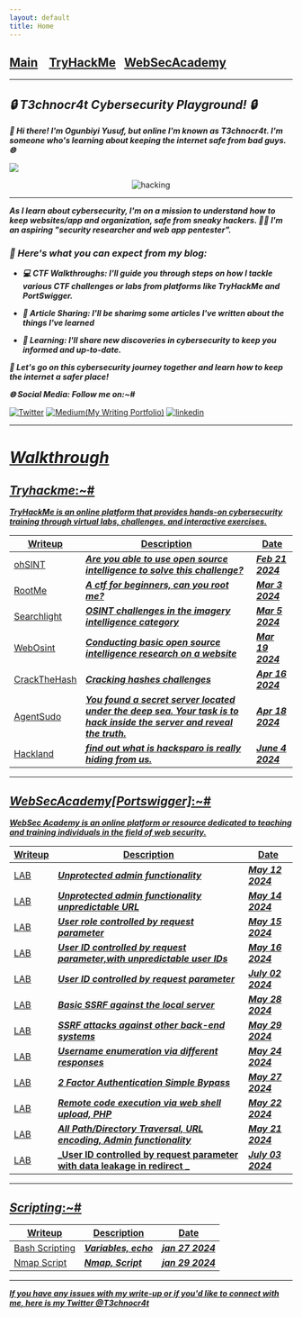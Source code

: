 ```yaml
---
layout: default
title: Home
---
```


<!--Favicon-->
<link rel="shortcut icon" href="favico.ico" type="image/vnd.microsoft.icon">
<h2 class="mume-header" id="mainindexhtml-nbspnbsp-contactcontacthtml"><a href="./index.html">Main</a>&#xA0;&#xA0;&#xA0; <a href="/CTF/Tryhackme/index.html">TryHackMe</a>&#xA0;&#xA0;&#xA0;<a href="/CTF/WebSecAcademy/index.html">WebSecAcademy</a>&#xA0;&#xA0;&#xA0;</h2>

***
## **_🔒 T3chnocr4t Cybersecurity Playground! 🔒_**

**_👋 Hi there! I'm Ogunbiyi Yusuf, but online I'm known as T3chnocr4t. I'm someone who's learning about keeping the internet safe from bad guys. 🌐_**

<a href="https://github.com/DenverCoder1/readme-typing-svg"><img src="https://readme-typing-svg.herokuapp.com?&font=IBM+Plex+Sans&color=abcdef&size=25&lines=Hola+👋;Welcome+to+my+Cybersecurity+Blog;An+Aspiring+Security+Researcher." /></a>

<p align="center">
  <img src="https://github.com/T3chnocr4t/T3chnocr4t.github.io/assets/115868619/8ca76684-b3b6-41c1-af87-4e440330d37f" alt="hacking" />
</p>

***
**_As I learn about cybersecurity, I'm on a mission to understand how to keep websites/app and organization, safe from sneaky hackers. 🕵️‍♂️ I'm an aspiring "security researcher and web app pentester"._**

### **_📝 Here's what you can expect from my blog:_**

- **_💻 CTF Walkthroughs: I'll guide you through steps on how I tackle various CTF challenges or labs from platforms like TryHackMe and PortSwigger._**

- **_📰 Article Sharing: I'll be sharimg some articles I've written about the things I've learned_**

- **_🧠 Learning: I'll share new discoveries in cybersecurity to keep you informed and up-to-date._**


**_🚀 Let's go on this cybersecurity journey together and learn how to keep the internet a safer place!_**

**_🌐 Social Media: Follow me on:~#_**
  
 <a href="https://twitter.com/T3chnocr4t">![Twitter](	https://img.shields.io/badge/Twitter-1DA1F2?style=for-the-badge&logo=twitter&logoColor=white)</a>
 <a href="https://medium.com/@T3chnocr4t">![Medium(My Writing Portfolio)](https://img.shields.io/badge/Medium-008000?style=for-the-badge&logo=linktree&logoColor=white)</a>
 <a href='https://www.linkedin.com/in/ogunbiyi-yusuf/' >![linkedin](https://img.shields.io/badge/LinkedIn-0077B5?style=for-the-badge&logo=linkedin&logoColor=white)


***
# **_Walkthrough_**

## **_Tryhackme_**:~#
**_TryHackMe is an online platform that provides hands-on cybersecurity training through virtual labs, challenges, and interactive exercises._**

| Writeup | Description | Date |
| ------- | ----------- | ---- |
| [ohSINT](https://T3chnocr4t.github.io/CTF/Tryhackme/ohSINT.html) | **_Are you able to use open source intelligence to solve this challenge?_** |  **_Feb 21 2024_** |
| [RootMe](https://T3chnocr4t.github.io/CTF/Tryhackme/RootMe.html) | **_A ctf for beginners, can you root me?_** | **_Mar 3 2024_**  |
| [Searchlight](https://T3chnocr4t.github.io/CTF/Tryhackme/Searchlight.html) | **_OSINT challenges in the imagery intelligence category_** | **_Mar 5 2024_** |
| [WebOsint](https://T3chnocr4t.github.io/CTF/Tryhackme/WebOsint.html) | **_Conducting basic open source intelligence research on a website_** | **_Mar 19 2024_** |
| [CrackTheHash](https://T3chnocr4t.github.io/CTF/Tryhackme/CrackTheHash.html) | **_Cracking hashes challenges_** | **_Apr 16 2024_** |
| [AgentSudo](https://T3chnocr4t.github.io/CTF/Tryhackme/AgentSudo.html) | **_You found a secret server located under the deep sea. Your task is to hack inside the server and reveal the truth._** | **_Apr 18 2024_** |
| [Hackland](https://T3chnocr4t.github.io/CTF/Tryhackme/hackland.html) | **_find out what is hacksparo is really hiding from us._** | **_June 4 2024_** |

***
## **_WebSecAcademy[Portswigger]_**:~#
**_WebSec Academy is an online platform or resource dedicated to teaching and training individuals in the field of web security._**

| Writeup | Description | Date |
| ------- | ----------- | ---- |
| [LAB](https://T3chnocr4t.github.io/CTF/WebSecAcademy/Unprotected%20admin%20functionality.html) | **_Unprotected admin functionality_** | **_May 12 2024_** |
| [LAB](https://T3chnocr4t.github.io/CTF/WebSecAcademy/Unprotected%20admin%20functionality%20with%20unpredictable%20URL.html) | **_Unprotected admin functionality unpredictable URL_** | **_May 14 2024_** |
| [LAB](https://T3chnocr4t.github.io/CTF/WebSecAcademy/User%20role%20controlled%20by%20request%20parameter.html) | **_User role controlled by request parameter_** | **_May 15 2024_** |
| [LAB](https://T3chnocr4t.github.io/CTF/WebSecAcademy/User%20ID%20controlled%20by%20request%20parameter,%20with%20unpredictable%20user%20IDs.html) | **_User ID controlled by request parameter,with unpredictable user IDs_** | **_May 16 2024_** |
| [LAB](https://T3chnocr4t.github.io/CTF/WebSecAcademy/User%20ID%20controlled%20by%20request%20parameter.html) | **_User ID controlled by request parameter_** | **_July 02 2024_** |
| [LAB](https://T3chnocr4t.github.io/CTF/WebSecAcademy/Basic%20SSRF%20against%20the%20local%20server.html) | **_Basic SSRF against the local server_** | **_May 28 2024_** |
| [LAB](https://T3chnocr4t.github.io/CTF/WebSecAcademy/SSRF%20attacks%20against%20other%20back-end%20systems.html) | **_SSRF attacks against other back-end systems_** | **_May 29 2024_** |
| [LAB](https://T3chnocr4t.github.io/CTF/WebSecAcademy/Username%20enumeration%20via%20different%20responses.html) | **_Username enumeration via different responses_** | **_May 24 2024_** |
| [LAB](https://T3chnocr4t.github.io/CTF/WebSecAcademy/2FA%20simple%20bypass.html) | **_2 Factor Authentication Simple Bypass_** | **_May 27 2024_** |
| [LAB](https://T3chnocr4t.github.io/CTF/WebSecAcademy/Remote%20code%20execution%20via%20web%20shell%20upload.html) | **_Remote code execution via web shell upload, PHP_** | **_May 22 2024_** | 
| [LAB](https://T3chnocr4t.github.io/CTF/WebSecAcademy/Path%20Traversal%20Labs.html) | **_All Path/Directory Traversal, URL encoding, Admin functionality_** | **_May 21 2024_** |
| [LAB](https://T3chnocr4t.github.io/CTF/WebSecAcademy/User%20ID%20controlled%20by%20request%20parameter%20with%20data%20leakage%20in%20redirect.html) | **_User ID controlled by request parameter with data leakage in redirect _** | **_July 03 2024_** |


***
## **_Scripting_**:~#

| Writeup | Description | Date |
| --------|------------ | ---- |
| [Bash Scripting](https://T3chnocr4t.github.io/CTF/Scripting/Basic-Bash.html) | **_Variables, echo_** | **_jan 27 2024_** |
| [Nmap Script](https://T3chnocr4t.github.io/CTF/Scripting/Simple-nmap-script.html) | **_Nmap, Script_** | **_jan 29 2024_** |

***


**_If you have any issues with my write-up or if you'd like to connect with me, here is my Twitter [@T3chnocr4t](https://twitter.com/T3chnocr4t)_**






